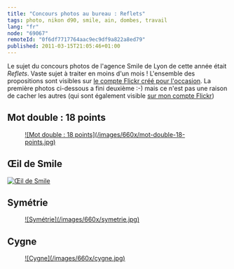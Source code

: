 ```yaml
---
title: "Concours photos au bureau : Reflets"
tags: photo, nikon d90, smile, ain, dombes, travail
lang: "fr"
node: "69067"
remoteId: "0f6df7717764aac9ec9df9a822a8ed79"
published: 2011-03-15T21:05:46+01:00
---
```


Le sujet du concours photos de l'agence Smile de Lyon de cette année était *Reflets*. Vaste sujet à traiter en moins d'un mois ! L'ensemble des propositions sont visibles sur [le compte Flickr créé pour l'occasion](http://www.flickr.com/photos/60118980@N04/sets/72157626179847454/). La première photos ci-dessous a fini deuxième :-) mais ce n'est pas une raison de cacher les autres (qui sont également visible [sur mon compte Flickr](http://www.flickr.com/photos/tigr0u))


## Mot double : 18 points

<figure class="object-center"><a href="/images/mot-double-18-points.jpg">![Mot double : 18 points](/images/660x/mot-double-18-points.jpg)
</a></figure>


## Œil de Smile

<a href="/images/aeil-de-smile.jpg">![Œil de Smile](/images/660x/aeil-de-smile.jpg)
</a>

## Symétrie

<figure class="object-center"><a href="/images/symetrie.jpg">![Symétrie](/images/660x/symetrie.jpg)
</a></figure>


## Cygne

<figure class="object-center"><a href="/images/cygne.jpg">![Cygne](/images/660x/cygne.jpg)
</a></figure>

